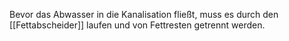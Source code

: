Bevor das Abwasser in die Kanalisation fließt, muss es durch den [[Fettabscheider]] laufen und von Fettresten getrennt werden.
